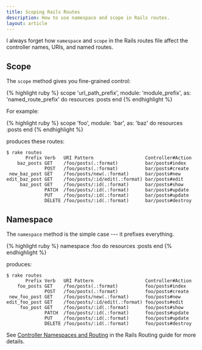 ```yaml
---
title: Scoping Rails Routes
description: How to use namespace and scope in Rails routes.
layout: article
---
```


I always forget how `namespace` and `scope` in the Rails routes file affect the controller names, URIs, and named routes.

## Scope

The `scope` method gives you fine-grained control:

{% highlight ruby %}
scope 'url_path_prefix',
  module: 'module_prefix',
  as: 'named_route_prefix'
do
  resources :posts
end
{% endhighlight %}

For example:

{% highlight ruby %}
scope 'foo', module: 'bar', as: 'baz' do
  resources :posts
end
{% endhighlight %}

produces these routes:

    $ rake routes
           Prefix Verb   URI Pattern                   Controller#Action
        baz_posts GET    /foo/posts(.:format)          bar/posts#index
                  POST   /foo/posts(.:format)          bar/posts#create
     new_baz_post GET    /foo/posts/new(.:format)      bar/posts#new
    edit_baz_post GET    /foo/posts/:id/edit(.:format) bar/posts#edit
         baz_post GET    /foo/posts/:id(.:format)      bar/posts#show
                  PATCH  /foo/posts/:id(.:format)      bar/posts#update
                  PUT    /foo/posts/:id(.:format)      bar/posts#update
                  DELETE /foo/posts/:id(.:format)      bar/posts#destroy

## Namespace

The `namespace` method is the simple case --- it prefixes everything.

{% highlight ruby %}
namespace :foo do
  resources :posts
end
{% endhighlight %}

produces:

    $ rake routes
           Prefix Verb   URI Pattern                   Controller#Action
        foo_posts GET    /foo/posts(.:format)          foo/posts#index
                  POST   /foo/posts(.:format)          foo/posts#create
     new_foo_post GET    /foo/posts/new(.:format)      foo/posts#new
    edit_foo_post GET    /foo/posts/:id/edit(.:format) foo/posts#edit
         foo_post GET    /foo/posts/:id(.:format)      foo/posts#show
                  PATCH  /foo/posts/:id(.:format)      foo/posts#update
                  PUT    /foo/posts/:id(.:format)      foo/posts#update
                  DELETE /foo/posts/:id(.:format)      foo/posts#destroy

See [Controller Namespaces and Routing](http://guides.rubyonrails.org/routing.html#controller-namespaces-and-routing) in the Rails Routing guide for more details.
